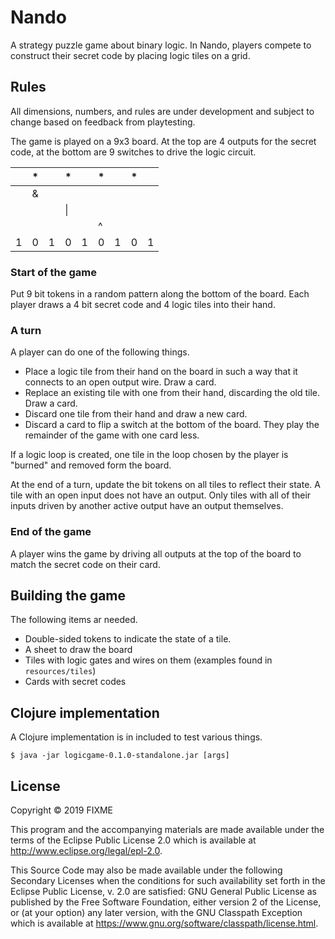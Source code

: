 # Nando

A strategy puzzle game about binary logic. In Nando, players compete to construct their secret code by placing logic tiles on a grid.

## Rules

All dimensions, numbers, and rules are under development and subject to change based on feedback from playtesting.

The game is played on a 9x3 board. At the top are 4 outputs for the secret code, at the bottom are 9 switches to drive the logic circuit.

|   | * |   | * |   | * |   | * |   |
|---|---|---|---|---|---|---|---|---|
|   | & |   |   |   |   |   |   |   |
|   |   |   |\| |   |   |   |   |   |
|   |   |   |   |   | ^ |   |   |   |
| 1 | 0 | 1 | 0 | 1 | 0 | 1 | 0 | 1 |

### Start of the game

Put 9 bit tokens in a random pattern along the bottom of the board.
Each player draws a 4 bit secret code and 4 logic tiles into their hand.

### A turn

A player can do one of the following things.

* Place a logic tile from their hand on the board in such a way that it connects to an open output wire. Draw a card.
* Replace an existing tile with one from their hand, discarding the old tile. Draw a card.
* Discard one tile from their hand and draw a new card.
* Discard a card to flip a switch at the bottom of the board. They play the remainder of the game with one card less.

If a logic loop is created, one tile in the loop chosen by the player is "burned" and removed form the board.

At the end of a turn, update the bit tokens on all tiles to reflect their state. A tile with an open input does not have an output. Only tiles with all of their inputs driven by another active output have an output themselves.

### End of the game

A player wins the game by driving all outputs at the top of the board to match the secret code on their card.


## Building the game

The following items ar needed.

* Double-sided tokens to indicate the state of a tile.
* A sheet to draw the board
* Tiles with logic gates and wires on them (examples found in `resources/tiles`)
* Cards with secret codes

## Clojure implementation

A Clojure implementation is in included to test various things.

    $ java -jar logicgame-0.1.0-standalone.jar [args]

## License

Copyright © 2019 FIXME

This program and the accompanying materials are made available under the
terms of the Eclipse Public License 2.0 which is available at
http://www.eclipse.org/legal/epl-2.0.

This Source Code may also be made available under the following Secondary
Licenses when the conditions for such availability set forth in the Eclipse
Public License, v. 2.0 are satisfied: GNU General Public License as published by
the Free Software Foundation, either version 2 of the License, or (at your
option) any later version, with the GNU Classpath Exception which is available
at https://www.gnu.org/software/classpath/license.html.

